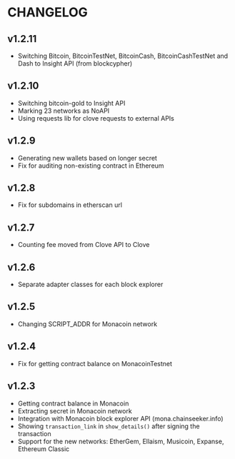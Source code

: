 # CHANGELOG

## v1.2.11

* Switching Bitcoin, BitcoinTestNet, BitcoinCash, BitcoinCashTestNet and Dash to Insight API (from blockcypher)

## v1.2.10

* Switching bitcoin-gold to Insight API
* Marking 23 networks as NoAPI
* Using requests lib for clove requests to external APIs

## v1.2.9

* Generating new wallets based on longer secret
* Fix for auditing non-existing contract in Ethereum

## v1.2.8

* Fix for subdomains in etherscan url

## v1.2.7

* Counting fee moved from Clove API to Clove


## v1.2.6

* Separate adapter classes for each block explorer


## v1.2.5

* Changing SCRIPT_ADDR for Monacoin network


## v1.2.4

* Fix for getting contract balance on MonacoinTestnet


## v1.2.3

* Getting contract balance in Monacoin
* Extracting secret in Monacoin network
* Integration with Monacoin block explorer API (mona.chainseeker.info)
* Showing `transaction_link` in `show_details()` after signing the transaction
* Support for the new networks: EtherGem, Ellaism, Musicoin, Expanse, Ethereum Classic
